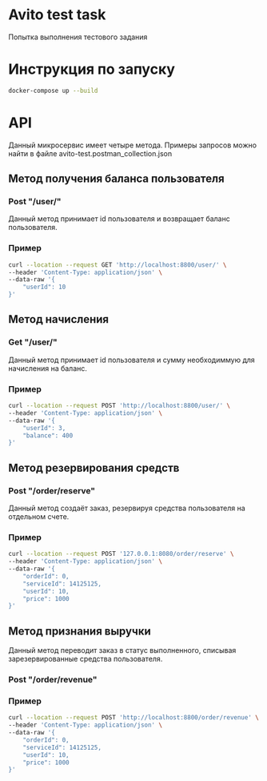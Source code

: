 # Avito test task
Попытка выполнения тестового задания
# Инструкция по запуску
```bash
docker-compose up --build
```
# API
Данный микросервис имеет четыре метода. Примеры запросов можно найти в файле avito-test.postman_collection.json
## Метод получения баланса пользователя
### Post "/user/"
Данный метод принимает id пользователя и возвращает баланс пользователя.
### Пример
```bash
curl --location --request GET 'http://localhost:8800/user/' \
--header 'Content-Type: application/json' \
--data-raw '{
    "userId": 10
}'
```
## Метод начисления
### Get "/user/"
Данный метод принимает id пользователя и сумму необходиммую для начисления на баланс.
### Пример
```bash
curl --location --request POST 'http://localhost:8800/user/' \
--header 'Content-Type: application/json' \
--data-raw '{
    "userId": 3,
    "balance": 400
}'
```
## Метод резервирования средств
### Post "/order/reserve"
Данный метод создаёт заказ, резервируя средства пользователя на отдельном счете.
### Пример
```bash
curl --location --request POST '127.0.0.1:8080/order/reserve' \
--header 'Content-Type: application/json' \
--data-raw '{
    "orderId": 0,
    "serviceId": 14125125,
    "userId": 10,
    "price": 1000
}'
```
## Метод признания выручки
Данный метод переводит заказ в статус выполненного, списывая зарезервированные средства пользователя.
### Post "/order/revenue"
### Пример
```bash
curl --location --request POST 'http://localhost:8800/order/revenue' \
--header 'Content-Type: application/json' \
--data-raw '{
    "orderId": 0,
    "serviceId": 14125125,
    "userId": 10,
    "price": 1000
}'
```

